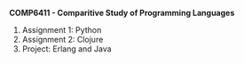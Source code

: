 __COMP6411 - Comparitive Study of Programming Languages__

1. Assignment 1: Python
2. Assignment 2: Clojure
3. Project: Erlang and Java

